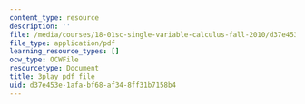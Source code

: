 ```yaml
---
content_type: resource
description: ''
file: /media/courses/18-01sc-single-variable-calculus-fall-2010/d37e453e1afabf68af348ff31b7158b4_TpWQlKHPyJ4.pdf
file_type: application/pdf
learning_resource_types: []
ocw_type: OCWFile
resourcetype: Document
title: 3play pdf file
uid: d37e453e-1afa-bf68-af34-8ff31b7158b4
---
```

